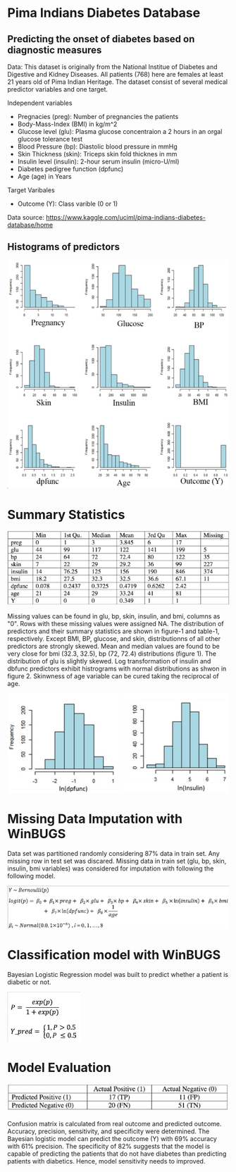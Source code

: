 # Pima Indians Diabetes Database
## Predicting the onset of diabetes based on diagnostic measures
 
Data: This dataset is originally from the National Institue of Diabetes and Digestive and Kidney Diseases. All patients (768) here are females at least 21 years old of Pima Indian Heritage. The dataset consist of several medical predictor variables and one target. 

Independent variables
  - Pregnacies (preg): Number of pregnancies the patients
  - Body-Mass-Index (BMI) in kg/m^2
  - Glucose level (glu): Plasma glucose concentraion a 2 hours in an orgal glucose tolerance test
  - Blood Pressure (bp): Diastolic blood pressure in mmHg
  - Skin Thickness (skin): Triceps skin fold thicknes in mm
  - Insulin level (insulin): 2-hour serum insulin (micro-U/ml)
  - Diabetes pedigree function (dpfunc)
  - Age (age) in Years
 
 Target Varibales
  - Outcome (Y): Class varible (0 or 1)

Data source: https://www.kaggle.com/uciml/pima-indians-diabetes-database/home

## Histograms of predictors

![alt text](/img/distributions.png)

# Summary Statistics

![alt text](/img/summary.png)


Missing values can be found in glu, bp, skin, insulin, and bmi, columns as "0". Rows with these missing values were assigned NA. The distribution of predictors and their summary statistics are shown in figure-1 and table-1, respectively. Except BMI, BP, glucose, and skin, distributionns of all other predictors are strongly skewed. Mean and median values are found to be very close for bmi (32.3, 32.5), bp (72, 72.4) distributions (figure 1). The distribution of glu is slightly skewed. Log transformation of insulin and dbfunc predictors exhibit histrograms with normal distributions as shwon in figure 2. Skinwness of age variable can be cured taking the reciprocal of age.

![alt text](/img/histo-2.png)

# Missing Data Imputation with WinBUGS

Data set was partitioned randomly considering 87% data in train set. Any missing row in test set was discared. Missing data in train set (glu, bp, skin, insulin, bmi variables) was considered for imputation with following the following model.

![alt text](/img/model-imputation.png)

# Classification model with WinBUGS
Bayesian Logistic Regression model was built to predict whether a patient is diabetic or not.

![alt text](/img/classification-model.png)

# Model Evaluation 
![alt text](/img/confusion-matrix.png)
<br></br>
Confusion matrix is calculated from real outcome and predicted outcome. Accuracy, precision, sensitivity, and specificity were determined. The Bayesian logistic model can predict the outcome (Y) with 69% accuracy with 61% precision. The specificity of 82% suggests that the model is capable of predicting the patients that do not have diabetes than predicting patients with diabetics. Hence, model sensitivity needs to improved.
